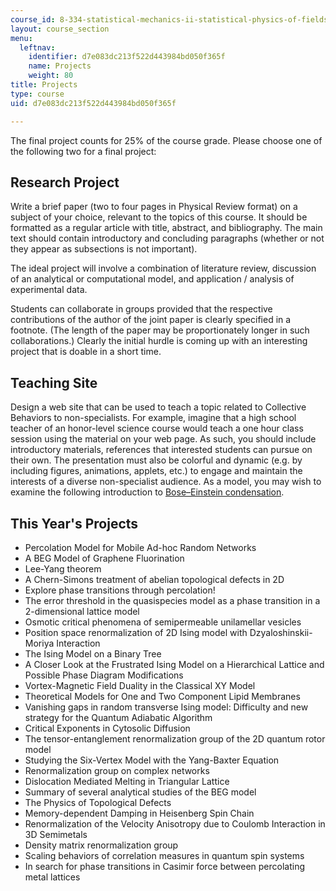 ```yaml
---
course_id: 8-334-statistical-mechanics-ii-statistical-physics-of-fields-spring-2014
layout: course_section
menu:
  leftnav:
    identifier: d7e083dc213f522d443984bd050f365f
    name: Projects
    weight: 80
title: Projects
type: course
uid: d7e083dc213f522d443984bd050f365f

---
```


The final project counts for 25% of the course grade. Please choose one of the following two for a final project:

Research Project
----------------

Write a brief paper (two to four pages in Physical Review format) on a subject of your choice, relevant to the topics of this course. It should be formatted as a regular article with title, abstract, and bibliography. The main text should contain introductory and concluding paragraphs (whether or not they appear as subsections is not important).

The ideal project will involve a combination of literature review, discussion of an analytical or computational model, and application / analysis of experimental data.

Students can collaborate in groups provided that the respective contributions of the author of the joint paper is clearly specified in a footnote. (The length of the paper may be proportionately longer in such collaborations.) Clearly the initial hurdle is coming up with an interesting project that is doable in a short time.

Teaching Site
-------------

Design a web site that can be used to teach a topic related to Collective Behaviors to non-specialists. For example, imagine that a high school teacher of an honor-level science course would teach a one hour class session using the material on your web page. As such, you should include introductory materials, references that interested students can pursue on their own. The presentation must also be colorful and dynamic (e.g. by including figures, animations, applets, etc.) to engage and maintain the interests of a diverse non-specialist audience. As a model, you may wish to examine the following introduction to [Bose–Einstein condensation](http://www.britannica.com/science/Bose-Einstein-condensate).

This Year's Projects
--------------------

*   Percolation Model for Mobile Ad-hoc Random Networks
*   A BEG Model of Graphene Fluorination
*   Lee-Yang theorem
*   A Chern-Simons treatment of abelian topological defects in 2D
*   Explore phase transitions through percolation!
*   The error threshold in the quasispecies model as a phase transition in a 2-dimensional lattice model
*   Osmotic critical phenomena of semipermeable unilamellar vesicles
*   Position space renormalization of 2D Ising model with Dzyaloshinskii-Moriya Interaction
*   The Ising Model on a Binary Tree
*   A Closer Look at the Frustrated Ising Model on a Hierarchical Lattice and Possible Phase Diagram Modifications
*   Vortex-Magnetic Field Duality in the Classical XY Model
*   Theoretical Models for One and Two Component Lipid Membranes
*   Vanishing gaps in random transverse Ising model: Difficulty and new strategy for the Quantum Adiabatic Algorithm
*   Critical Exponents in Cytosolic Diffusion
*   The tensor-entanglement renormalization group of the 2D quantum rotor model
*   Studying the Six-Vertex Model with the Yang-Baxter Equation
*   Renormalization group on complex networks
*   Dislocation Mediated Melting in Triangular Lattice
*   Summary of several analytical studies of the BEG model
*   The Physics of Topological Defects
*   Memory-dependent Damping in Heisenberg Spin Chain
*   Renormalization of the Velocity Anisotropy due to Coulomb Interaction in 3D Semimetals
*   Density matrix renormalization group
*   Scaling behaviors of correlation measures in quantum spin systems
*   In search for phase transitions in Casimir force between percolating metal lattices